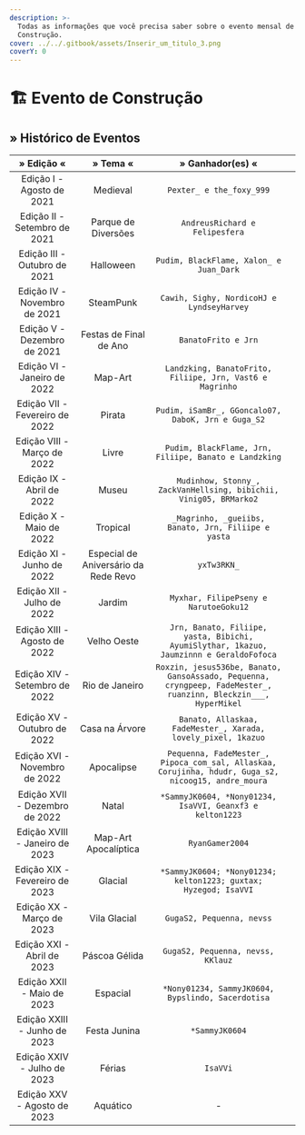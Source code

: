 ```yaml
---
description: >-
  Todas as informações que você precisa saber sobre o evento mensal de
  Construção.
cover: ../../.gitbook/assets/Inserir_um_titulo_3.png
coverY: 0
---
```


# 🏗 Evento de Construção

## » Histórico de Eventos

<table><thead><tr><th align="center">» Edição «</th><th align="center">» Tema «</th><th align="center">» Ganhador(es) «</th><th data-hidden></th></tr></thead><tbody><tr><td align="center">Edição I - Agosto de 2021</td><td align="center">Medieval</td><td align="center"><code>Pexter_ e the_foxy_999</code></td><td></td></tr><tr><td align="center">Edição II - Setembro de 2021</td><td align="center">Parque de Diversões</td><td align="center"><code>AndreusRichard e Felipesfera</code></td><td></td></tr><tr><td align="center">Edição III - Outubro de 2021</td><td align="center">Halloween</td><td align="center"><code>Pudim, BlackFlame, Xalon_ e Juan_Dark</code></td><td></td></tr><tr><td align="center">Edição IV - Novembro de 2021</td><td align="center">SteamPunk</td><td align="center"><code>Cawih, Sighy, NordicoHJ e LyndseyHarvey</code></td><td></td></tr><tr><td align="center">Edição V - Dezembro de 2021</td><td align="center">Festas de Final de Ano</td><td align="center"><code>BanatoFrito e Jrn</code></td><td></td></tr><tr><td align="center">Edição VI - Janeiro de 2022</td><td align="center">Map-Art</td><td align="center"><code>Landzking, BanatoFrito, Filiipe, Jrn, Vast6 e Magrinho</code></td><td></td></tr><tr><td align="center">Edição VII - Fevereiro de 2022</td><td align="center">Pirata</td><td align="center"><code>Pudim, iSamBr_, GGoncalo07, DaboK, Jrn e Guga_S2</code></td><td></td></tr><tr><td align="center">Edição VIII - Março de 2022</td><td align="center">Livre</td><td align="center"><code>Pudim, BlackFlame, Jrn, Filiipe, Banato e Landzking</code></td><td></td></tr><tr><td align="center">Edição IX - Abril de 2022</td><td align="center">Museu</td><td align="center"><code>Mudinhow, Stonny_, ZackVanHellsing, bibichii, Vinig05, BRMarko2</code></td><td></td></tr><tr><td align="center">Edição X - Maio de 2022</td><td align="center">Tropical</td><td align="center"><code>_Magrinho, _gueiibs, Banato, Jrn, Filiipe e yasta</code></td><td></td></tr><tr><td align="center">Edição XI - Junho de 2022</td><td align="center">Especial de Aniversário da Rede Revo</td><td align="center"><code>yxTw3RKN_</code></td><td></td></tr><tr><td align="center">Edição XII - Julho de 2022</td><td align="center">Jardim</td><td align="center"><code>Myxhar, FilipePseny e NarutoeGoku12</code></td><td></td></tr><tr><td align="center">Edição XIII - Agosto de 2022</td><td align="center">Velho Oeste</td><td align="center"><code>Jrn, Banato, Filiipe, yasta, Bibichi, AyumiSlythar, 1kazuo, Jaumzinnn e GeraldoFofoca</code></td><td></td></tr><tr><td align="center">Edição XIV - Setembro de 2022</td><td align="center">Rio de Janeiro</td><td align="center"><code>Roxzin, jesus536be, Banato, GansoAssado, Pequenna, cryngpeep, FadeMester_, ruanzinn, Bleckzin___, HyperMikel</code></td><td></td></tr><tr><td align="center">Edição XV - Outubro de 2022</td><td align="center">Casa na Árvore</td><td align="center"><code>Banato, Allaskaa, FadeMester_, Xarada, lovely_pixel, 1kazuo</code></td><td></td></tr><tr><td align="center">Edição XVI - Novembro de 2022</td><td align="center">Apocalipse</td><td align="center"><code>Pequenna, FadeMester_, Pipoca_com_sal, Allaskaa, Corujinha, hdudr, Guga_s2, nicoog15, andre_moura</code></td><td></td></tr><tr><td align="center">Edição XVII - Dezembro de 2022</td><td align="center">Natal</td><td align="center"><code>*SammyJK0604, *Nony01234, IsaVVI, Geanxf3 e kelton1223</code></td><td></td></tr><tr><td align="center">Edição XVIII - Janeiro de 2023</td><td align="center">Map-Art Apocalíptica</td><td align="center"><code>RyanGamer2004</code></td><td></td></tr><tr><td align="center">Edição XIX - Fevereiro de 2023</td><td align="center">Glacial</td><td align="center"><code>*SammyJK0604; *Nony01234; kelton1223; guxtax; Hyzegod; IsaVVI</code></td><td></td></tr><tr><td align="center">Edição XX - Março de 2023</td><td align="center">Vila Glacial</td><td align="center"><code>GugaS2, Pequenna, nevss</code></td><td></td></tr><tr><td align="center">Edição XXI - Abril de 2023</td><td align="center">Páscoa Gélida</td><td align="center"><code>GugaS2, Pequenna, nevss, KKlauz</code></td><td></td></tr><tr><td align="center">Edição XXII - Maio de 2023</td><td align="center">Espacial</td><td align="center"><code>*Nony01234, SammyJK0604, Bypslindo, Sacerdotisa</code></td><td></td></tr><tr><td align="center">Edição XXIII - Junho de 2023</td><td align="center">Festa Junina</td><td align="center"><code>*SammyJK0604</code></td><td></td></tr><tr><td align="center">Edição XXIV - Julho de 2023</td><td align="center">Férias</td><td align="center"><code>IsaVVi</code></td><td></td></tr><tr><td align="center">Edição XXV - Agosto de 2023</td><td align="center">Aquático</td><td align="center">-</td><td></td></tr></tbody></table>
